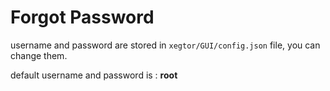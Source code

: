 # Forgot Password

username and password are stored in `xegtor/GUI/config.json` file, you can change them.

default username and password is : **root**